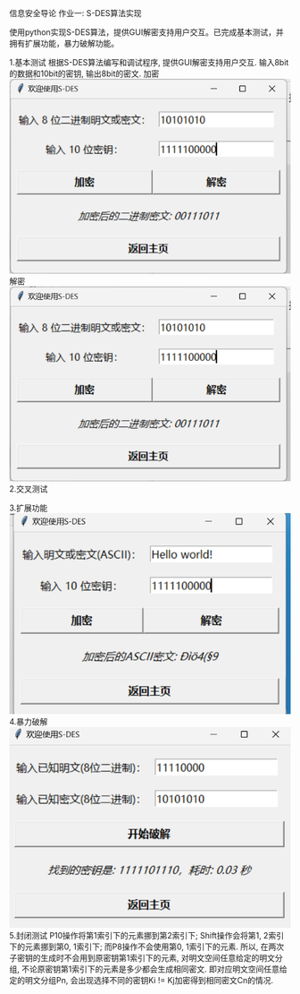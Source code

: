 信息安全导论 作业一: S-DES算法实现

使用python实现S-DES算法，提供GUI解密支持用户交互。已完成基本测试，并拥有扩展功能，暴力破解功能。

1.基本测试
根据S-DES算法编写和调试程序, 提供GUI解密支持用户交互. 输入8bit的数据和10bit的密钥, 输出8bit的密文.
加密
![屏幕截图 2024-10-03 224836.png](png%2F%E5%B1%8F%E5%B9%95%E6%88%AA%E5%9B%BE%202024-10-03%20224836.png)
解密
![屏幕截图 2024-10-03 224836.png](png%2F%E5%B1%8F%E5%B9%95%E6%88%AA%E5%9B%BE%202024-10-03%20224836.png)
2.交叉测试

3.扩展功能
![屏幕截图 2024-10-03 225323.png](png%2F%E5%B1%8F%E5%B9%95%E6%88%AA%E5%9B%BE%202024-10-03%20225323.png)
4.暴力破解
![屏幕截图 2024-10-03 225403.png](png%2F%E5%B1%8F%E5%B9%95%E6%88%AA%E5%9B%BE%202024-10-03%20225403.png)
5.封闭测试
P10操作将第1索引下的元素挪到第2索引下;
Shift操作会将第1, 2索引下的元素挪到第0, 1索引下;
而P8操作不会使用第0, 1索引下的元素.
所以, 在两次子密钥的生成时不会用到原密钥第1索引下的元素,
对明文空间任意给定的明文分组, 不论原密钥第1索引下的元素是多少都会生成相同密文.
即对应明文空间任意给定的明文分组Pn, 会出现选择不同的密钥Ki != Kj加密得到相同密文Cn的情况.